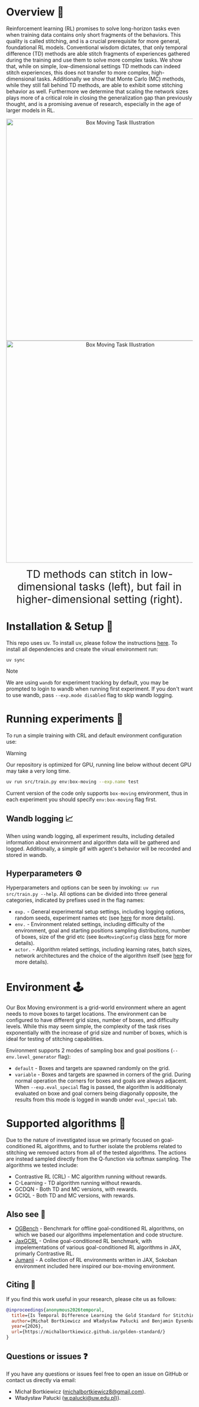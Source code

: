 
# Overview 📖

Reinforcement learning (RL) promises to solve long-horizon tasks even when training data contains only short fragments of the behaviors. This quality is called stitching, and is a crucial prerequisite for more general, foundational RL models. Conventional wisdom dictates, that only temporal difference (TD) methods are able stitch fragments of experiences gathered during the training and use them to solve more complex tasks. We show that, while on simple, low-dimensional settings TD methods can indeed stitch experiences, this does not transfer to more complex, high-dimensional tasks. Additionally we show that Monte Carlo (MC) methods, while they still fall behind TD methods, are able to exhibit some stitching behavior as well. Furthermore we determine that scaling the network sizes plays more of a critical role in closing the generalization gap than previously thought, and is a promising avenue of research, especially in the age of larger models in RL.


<p align="center">
    <img src="assets/stitching_1_success.gif" alt="Box Moving Task Illustration" width="600"/>
    <img src="assets/stitching_4_failure.gif" alt="Box Moving Task Illustration" width="600"/>
    <p style="text-align:center;font-size:2.0em;margin-top:8px;">
    TD methods can stitch in low-dimensional tasks (left), but fail in higher-dimensional setting (right).
    </p>
</p>


# Installation & Setup 🔧

This repo uses uv. To install uv, please follow the instructions [here](https://docs.astral.sh/uv/getting-started/installation/).
To install all dependencies and create the virual environment run:
```
uv sync
```
> [!NOTE]
> We are using `wandb` for experiment tracking by default, you may be prompted to login to wandb when running first experiment. If you don't want to use wandb, pass `--exp.mode disabled` flag to skip wandb logging.

# Running experiments 🔬
To run a simple training with CRL and default environment configuration use:
> [!WARNING]
> Our repository is optimized for GPU, running line below without decent GPU may take a very long time.
```bash
uv run src/train.py env:box-moving --exp.name test
```

Current version of the code only supports `box-moving` environment, thus in each experiment you should specify `env:box-moving` flag first.

## Wandb logging 📈
When using wandb logging, all experiment results, including detailed information about environment and algorithm data will be gathered and logged. Additionally, a simple gif with agent's behavior will be recorded and stored in wandb.

## Hyperparameters ⚙️
Hyperparameters and options can be seen by invoking: `uv run src/train.py --help`. All options can be divided into three general categories, indicated by prefixes used in the flag names:
* `exp.` - General experimental setup settings, including logging options, random seeds, experiment names etc (see [here](./src/config.py) for more details).
* `env.` - Environment related settings, including difficulty of the environment, goal and starting positions sampling distributions, number of boxes, size of the grid etc (see `BoxMovingConfig` class [here](./src/envs/block_moving/env_types.py) for more details).
* `actor.` - Algorithm related settings, including learning rates, batch sizes, network architectures and the choice of the algorithm itself (see [here](./src/impls/agents/__init__.py) for more details).

# Environment 🕹️
Our Box Moving environment is a grid-world environment where an agent needs to move boxes to target locations. The environment can be configured to have different grid sizes, number of boxes, and difficulty levels. While this may seem simple, the complexity of the task rises exponentially with the increase of grid size and number of boxes, which is ideal for testing of stitching capabilities. 

Environment supports 2 modes of sampling box and goal positions (`--env.level_generator` flag):
* `default` - Boxes and targets are spawned randomly on the grid.
* `variable` - Boxes and targets are spawned in corners of the grid. During normal operation the corners for boxes and goals are always adjacent. When `--exp.eval_special` flag is passed, the algorithm is additionaly evaluated on boxe and goal corners being diagonally opposite, the results from this mode is logged in wandb under `eval_special` tab.

# Supported algorithms 🧠
Due to the nature of investigated issue we primarly focused on goal-conditioned RL algorithms, and to further isolate the problems related to stitching we removed actors from all of the tested algorithms. The actions are instead sampled directly from the Q-function via softmax sampling. The algorithms we tested include:
* Contrastive RL (CRL) - MC algorithm running without rewards.
* C-Learning - TD algorithm running without rewards.
* GCDQN - Both TD and MC versions, with rewards.
* GCIQL - Both TD and MC versions, with rewards.


## Also see 👀
* [OGBench](https://github.com/seohongpark/ogbench) - Benchmark for offline goal-conditioned RL algorithms, on which we based our algorithms impelementation and code structure.
* [JaxGCRL](https://github.com/MichalBortkiewicz/JaxGCRL) - Online goal-conditioned RL benchmark, with impelementations of various goal-conditioned RL algorithms in JAX, primarly Contrastive RL. 
* [Jumanji](https://github.com/instadeepai/jumanji) - A collection of RL environments written in JAX, Sokoban environment included here inspired our box-moving environment.


## Citing 📄
If you find this work useful in your research, please cite us as follows:
```bibtex
@inproceedings{anonymous2026temporal,
  title={Is Temporal Difference Learning the Gold Standard for Stitching in RL?},
  author={Michał Bortkiewicz and Władysław Pałucki and Benjamin Eysenbach and Mateusz Ostaszewski},
  year={2026},
  url={https://michalbortkiewicz.github.io/golden-standard/}
}
```
## Questions or issues ❓
If you have any questions or issues feel free to open an issue on GitHub or contact us directly via email:
- Michał Bortkiewicz ([michalbortkiewicz8@gmail.com](michalbortkiewicz8@gmail.com)).
- Władysław Pałucki ([w.palucki@uw.edu.pl)](w.palucki@uw.edu.pl)).